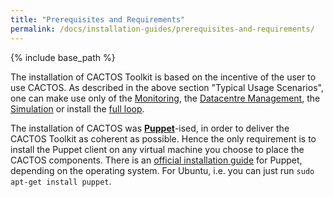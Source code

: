 ```yaml
---
title: "Prerequisites and Requirements"
permalink: /docs/installation-guides/prerequisites-and-requirements/
---
```


{% include base_path %}

The installation of CACTOS Toolkit is based on the incentive of the user to use CACTOS. As described in the above section "Typical Usage Scenarios", one can make use only of the [Monitoring](https://cactos.github.io/docs/scenarios/monitoring-only/), the [Datacentre Management](https://cactos.github.io/docs/scenarios/data-centre-management/), the [Simulation](https://cactos.github.io/docs/scenarios/simulation-only/) or install the [full loop](https://cactos.github.io/docs/scenarios/full-loop/). 

The installation of CACTOS was [**Puppet**](https://puppet.com/)-ised, in order to deliver the CACTOS Toolkit as coherent as possible. Hence the only requirement is to install the Puppet client on any virtual machine you choose to place the CACTOS components. There is an [official installation guide](https://docs.puppet.com/puppet/3.8/reference/install_el.html) for Puppet, depending on the operating system. For Ubuntu, i.e. you can just run `sudo apt-get install puppet`.